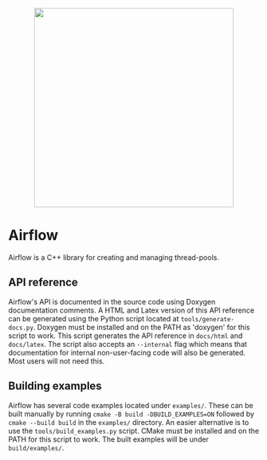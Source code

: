 <p align = "center">
  <img src = "https://github.com/toggysmith/airflow-thread-pool/assets/61121030/f83504e9-359e-4844-b55c-7d5425a9cd0b" width = "400px" height = "400px" />
</p>

# Airflow

Airflow is a C++ library for creating and managing thread-pools.

## API reference

Airflow's API is documented in the source code using Doxygen documentation comments. A HTML and Latex version of this API reference can be generated using the Python script located at `tools/generate-docs.py`. Doxygen must be installed and on the PATH as 'doxygen' for this script to work. This script generates the API reference in `docs/html` and `docs/latex`. The script also accepts an `--internal` flag which means that documentation for internal non-user-facing code will also be generated. Most users will not need this.

## Building examples

Airflow has several code examples located under `examples/`. These can be built manually by running `cmake -B build -DBUILD_EXAMPLES=ON` followed by `cmake --build build` in the `examples/` directory. An easier alternative is to use the `tools/build_examples.py` script. CMake must be installed and on the PATH for this script to work. The built examples will be under `build/examples/`.
